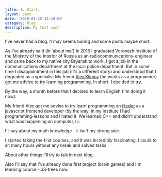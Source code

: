 ```yaml
---
title: 1. Start.
layout: post
date: '2019-01-25 12:30:00'
category: blog
description: My test post
---
```


I've never had a blog. It may seems boring and some posts maybe short.

As I've already said (in 'about me') In 2016 I graduated Voronezh Institute of the Ministry of the Interior of Russia as an radiocommunications-engineer and came back to my native city Bryansk to work. I got a job in the communications department at the local police department. But in some time I disappointment in this job (it's a different story) and understood that I degraded as a specialist My friend [Alex Klimov](https://vk.com/id4417964) (he works as a programmer) got me advice to try learning programming. In short, I decided to try.

By the way, a month before that I decided to learn English (I'm doing it now). 

My friend Alex got me advise to try learn programming on [Hexlet](https://ru.hexlet.io/) as a javascript frontend developer (by the way, in my institute I had programming-lessons and I hated it. We learned C++ and didn't understand what was happening on computer;) ). 

I'll say about my math knowledge - it isn't my strong side. 

I started taking the first courses, and it was incredibly fascinating. I could to sit many hours without any break and solved tasks.

About other things I'll try to talk in next blog.

Also I'll say that I've already done first project (brain games) and I'm learning cource - JS-trees now.